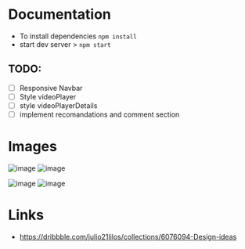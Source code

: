 # Documentation
- To install dependencies `npm install`
- start dev server > `npm start`
## TODO: 
- [ ] Responsive Navbar
- [ ] Style videoPlayer
- [ ] style videoPlayerDetails 
- [ ] implement recomandations and comment section  

# Images
![image](https://user-images.githubusercontent.com/113830349/236875386-553ecc36-e330-4aa3-8ebf-dd91fc52a3fc.png)
![image](https://user-images.githubusercontent.com/113830349/236875688-fda9b055-cf2d-482f-b70f-2a714f97af07.png)

![image](https://user-images.githubusercontent.com/113830349/236776505-ea77be6e-2738-4980-a7f4-63d55dfb4f37.png)
![image](https://user-images.githubusercontent.com/113830349/236776601-bc696225-dfdf-427b-8133-0e0ef605e41b.png)
# Links
- https://dribbble.com/julio21lilos/collections/6076094-Design-ideas
